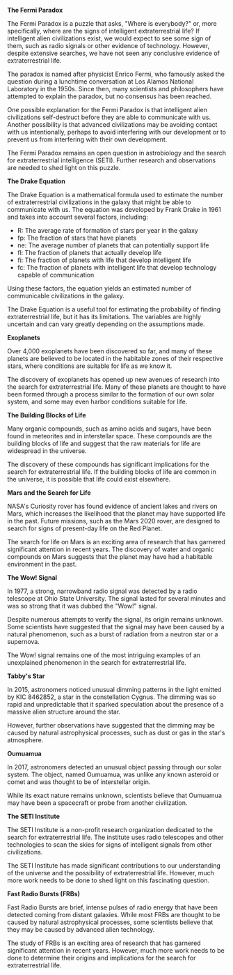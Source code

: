 **The Fermi Paradox**

The Fermi Paradox is a puzzle that asks, "Where is everybody?" or, more specifically, where are the signs of intelligent extraterrestrial life? If intelligent alien civilizations exist, we would expect to see some sign of them, such as radio signals or other evidence of technology. However, despite extensive searches, we have not seen any conclusive evidence of extraterrestrial life.

The paradox is named after physicist Enrico Fermi, who famously asked the question during a lunchtime conversation at Los Alamos National Laboratory in the 1950s. Since then, many scientists and philosophers have attempted to explain the paradox, but no consensus has been reached.

One possible explanation for the Fermi Paradox is that intelligent alien civilizations self-destruct before they are able to communicate with us. Another possibility is that advanced civilizations may be avoiding contact with us intentionally, perhaps to avoid interfering with our development or to prevent us from interfering with their own development.

The Fermi Paradox remains an open question in astrobiology and the search for extraterrestrial intelligence (SETI). Further research and observations are needed to shed light on this puzzle.

**The Drake Equation**

The Drake Equation is a mathematical formula used to estimate the number of extraterrestrial civilizations in the galaxy that might be able to communicate with us. The equation was developed by Frank Drake in 1961 and takes into account several factors, including:

* R: The average rate of formation of stars per year in the galaxy
* fp: The fraction of stars that have planets
* ne: The average number of planets that can potentially support life
* fl: The fraction of planets that actually develop life
* fi: The fraction of planets with life that develop intelligent life
* fc: The fraction of planets with intelligent life that develop technology capable of communication

Using these factors, the equation yields an estimated number of communicable civilizations in the galaxy.

The Drake Equation is a useful tool for estimating the probability of finding extraterrestrial life, but it has its limitations. The variables are highly uncertain and can vary greatly depending on the assumptions made.

**Exoplanets**

Over 4,000 exoplanets have been discovered so far, and many of these planets are believed to be located in the habitable zones of their respective stars, where conditions are suitable for life as we know it.

The discovery of exoplanets has opened up new avenues of research into the search for extraterrestrial life. Many of these planets are thought to have been formed through a process similar to the formation of our own solar system, and some may even harbor conditions suitable for life.

**The Building Blocks of Life**

Many organic compounds, such as amino acids and sugars, have been found in meteorites and in interstellar space. These compounds are the building blocks of life and suggest that the raw materials for life are widespread in the universe.

The discovery of these compounds has significant implications for the search for extraterrestrial life. If the building blocks of life are common in the universe, it is possible that life could exist elsewhere.

**Mars and the Search for Life**

NASA's Curiosity rover has found evidence of ancient lakes and rivers on Mars, which increases the likelihood that the planet may have supported life in the past. Future missions, such as the Mars 2020 rover, are designed to search for signs of present-day life on the Red Planet.

The search for life on Mars is an exciting area of research that has garnered significant attention in recent years. The discovery of water and organic compounds on Mars suggests that the planet may have had a habitable environment in the past.

**The Wow! Signal**

In 1977, a strong, narrowband radio signal was detected by a radio telescope at Ohio State University. The signal lasted for several minutes and was so strong that it was dubbed the "Wow!" signal.

Despite numerous attempts to verify the signal, its origin remains unknown. Some scientists have suggested that the signal may have been caused by a natural phenomenon, such as a burst of radiation from a neutron star or a supernova.

The Wow! signal remains one of the most intriguing examples of an unexplained phenomenon in the search for extraterrestrial life.

**Tabby's Star**

In 2015, astronomers noticed unusual dimming patterns in the light emitted by KIC 8462852, a star in the constellation Cygnus. The dimming was so rapid and unpredictable that it sparked speculation about the presence of a massive alien structure around the star.

However, further observations have suggested that the dimming may be caused by natural astrophysical processes, such as dust or gas in the star's atmosphere.

**Oumuamua**

In 2017, astronomers detected an unusual object passing through our solar system. The object, named Oumuamua, was unlike any known asteroid or comet and was thought to be of interstellar origin.

While its exact nature remains unknown, scientists believe that Oumuamua may have been a spacecraft or probe from another civilization.

**The SETI Institute**

The SETI Institute is a non-profit research organization dedicated to the search for extraterrestrial life. The institute uses radio telescopes and other technologies to scan the skies for signs of intelligent signals from other civilizations.

The SETI Institute has made significant contributions to our understanding of the universe and the possibility of extraterrestrial life. However, much more work needs to be done to shed light on this fascinating question.

**Fast Radio Bursts (FRBs)**

Fast Radio Bursts are brief, intense pulses of radio energy that have been detected coming from distant galaxies. While most FRBs are thought to be caused by natural astrophysical processes, some scientists believe that they may be caused by advanced alien technology.

The study of FRBs is an exciting area of research that has garnered significant attention in recent years. However, much more work needs to be done to determine their origins and implications for the search for extraterrestrial life.